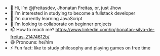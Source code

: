- 👋 Hi, I’m @jfreitasdev, Jhonatan Freitas, or, just Jhow
- 👀 I’m interested in studying to become a fullstack developer
- 🌱 I’m currently learning JavaScript
- 💞️ I’m looking to collaborate on beginner projects
- 📫 How to reach me?  https://www.linkedin.com/in/jhonatan-silva-de-freitas-21474612b/
- 😄 Pronouns: he/him
- ⚡ Fun fact: like to study philosophy and playing games on free time

<!---
jfreitasdev/jfreitasdev is a ✨ special ✨ repository because its `README.md` (this file) appears on your GitHub profile.
You can click the Preview link to take a look at your changes.
--->
